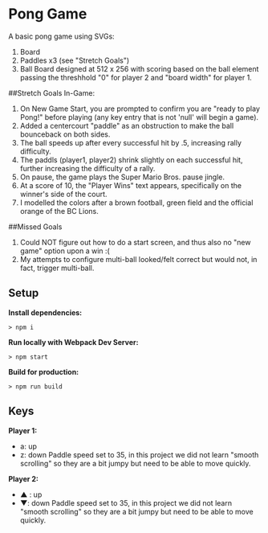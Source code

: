 # Pong Game

A basic pong game using SVGs:
1. Board
2. Paddles x3 (see "Stretch Goals")
3. Ball
Board designed at 512 x 256 with scoring based on the ball element passing the threshhold "0" for player 2 and "board width" for player 1. 


##Stretch Goals
In-Game: 
1. On New Game Start, you are prompted to confirm you are "ready to play Pong!" before playing (any key entry that is not 'null' will begin a game).
2. Added a centercourt "paddle" as an obstruction to make the ball bounceback on both sides.
3. The ball speeds up after every successful hit by .5, increasing rally difficulty. 
4. The paddls (player1, player2) shrink slightly on each successful hit, further increasing the difficulty of a rally.
5. On pause, the game plays the Super Mario Bros. pause jingle.
6. At a score of 10, the "Player Wins" text appears, specifically on the winner's side of the court. 
7. I modelled the colors after a brown football, green field and the official orange of the BC Lions.

##Missed Goals
1. Could NOT figure out how to do a start screen, and thus also no "new game" option upon a win :(
2. My attempts to configure multi-ball looked/felt correct but would not, in fact, trigger multi-ball. 

## Setup

**Install dependencies:**

`> npm i`

**Run locally with Webpack Dev Server:**

`> npm start`

**Build for production:**

`> npm run build`

## Keys

**Player 1:**
* a: up
* z: down
Paddle speed set to 35, in this project we did not learn "smooth scrolling" so they are a bit jumpy but need to be able to move quickly.

**Player 2:**
* ▲ : up
* ▼: down
Paddle speed set to 35, in this project we did not learn "smooth scrolling" so they are a bit jumpy but need to be able to move quickly. 
